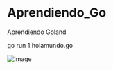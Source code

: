 # Aprendiendo_Go
Aprendiendo Goland

go run 1.holamundo.go

![image](https://user-images.githubusercontent.com/55921624/148480300-0bc2dd9b-c60a-4a8a-bdbf-0c0295e9a16c.png)
